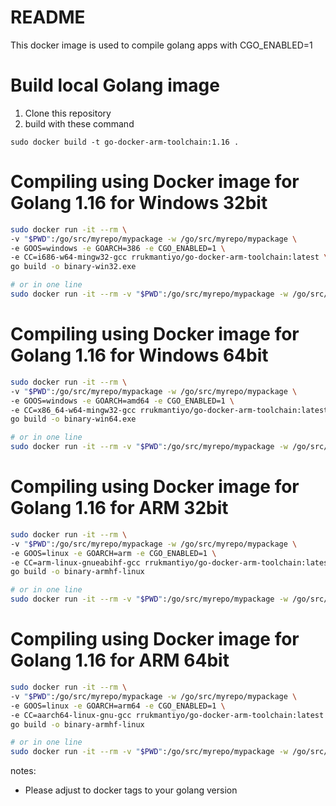 # README
This docker image is used to compile golang apps with CGO_ENABLED=1

# Build local Golang image
1. Clone this repository
2. build with these command
```
sudo docker build -t go-docker-arm-toolchain:1.16 .
```

# Compiling using Docker image for Golang 1.16 for Windows 32bit

```bash
sudo docker run -it --rm \
-v "$PWD":/go/src/myrepo/mypackage -w /go/src/myrepo/mypackage \
-e GOOS=windows -e GOARCH=386 -e CGO_ENABLED=1 \
-e CC=i686-w64-mingw32-gcc rrukmantiyo/go-docker-arm-toolchain:latest \
go build -o binary-win32.exe

# or in one line
sudo docker run -it --rm -v "$PWD":/go/src/myrepo/mypackage -w /go/src/myrepo/mypackage -e GOOS=windows -e GOARCH=386 -e CGO_ENABLED=1 -e CC=i686-w64-mingw32-gcc rrukmantiyo/go-docker-arm-toolchain:latest go build -o binary-win32.exe
```

# Compiling using Docker image for Golang 1.16 for Windows 64bit

```bash
sudo docker run -it --rm \
-v "$PWD":/go/src/myrepo/mypackage -w /go/src/myrepo/mypackage \
-e GOOS=windows -e GOARCH=amd64 -e CGO_ENABLED=1 \
-e CC=x86_64-w64-mingw32-gcc rrukmantiyo/go-docker-arm-toolchain:latest \
go build -o binary-win64.exe

# or in one line
sudo docker run -it --rm -v "$PWD":/go/src/myrepo/mypackage -w /go/src/myrepo/mypackage -e GOOS=windows -e GOARCH=amd64 -e CGO_ENABLED=1 -e CC=x86_64-w64-mingw32-gcc rrukmantiyo/go-docker-arm-toolchain:latest go build -o binary-win64.exe
```

# Compiling using Docker image for Golang 1.16 for ARM 32bit

```bash
sudo docker run -it --rm \
-v "$PWD":/go/src/myrepo/mypackage -w /go/src/myrepo/mypackage \
-e GOOS=linux -e GOARCH=arm -e CGO_ENABLED=1 \
-e CC=arm-linux-gnueabihf-gcc rrukmantiyo/go-docker-arm-toolchain:latest \
go build -o binary-armhf-linux

# or in one line
sudo docker run -it --rm -v "$PWD":/go/src/myrepo/mypackage -w /go/src/myrepo/mypackage -e GOOS=linux -e GOARCH=arm -e CGO_ENABLED=1 -e CC=arm-linux-gnueabihf-gcc rrukmantiyo/go-docker-arm-toolchain:latest go build -o binary-armhf-linux
```

# Compiling using Docker image for Golang 1.16 for ARM 64bit

```bash
sudo docker run -it --rm \
-v "$PWD":/go/src/myrepo/mypackage -w /go/src/myrepo/mypackage \
-e GOOS=linux -e GOARCH=arm64 -e CGO_ENABLED=1 \
-e CC=aarch64-linux-gnu-gcc rrukmantiyo/go-docker-arm-toolchain:latest \
go build -o binary-armhf-linux

# or in one line
sudo docker run -it --rm -v "$PWD":/go/src/myrepo/mypackage -w /go/src/myrepo/mypackage -e GOOS=linux -e GOARCH=arm64 -e CGO_ENABLED=1 -e CC=aarch64-linux-gnu-gcc rrukmantiyo/go-docker-arm-toolchain:latest go build -o binary-armhf-linux
```

notes:
- Please adjust to docker tags to your golang version
